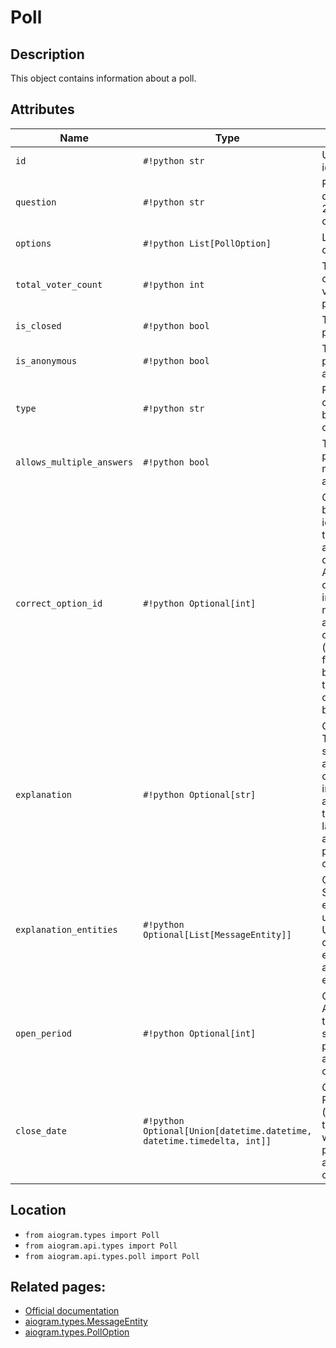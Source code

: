 # Poll

## Description

This object contains information about a poll.


## Attributes

| Name | Type | Description |
| - | - | - |
| `id` | `#!python str` | Unique poll identifier |
| `question` | `#!python str` | Poll question, 1-255 characters |
| `options` | `#!python List[PollOption]` | List of poll options |
| `total_voter_count` | `#!python int` | Total number of users that voted in the poll |
| `is_closed` | `#!python bool` | True, if the poll is closed |
| `is_anonymous` | `#!python bool` | True, if the poll is anonymous |
| `type` | `#!python str` | Poll type, currently can be 'regular' or 'quiz' |
| `allows_multiple_answers` | `#!python bool` | True, if the poll allows multiple answers |
| `correct_option_id` | `#!python Optional[int]` | Optional. 0-based identifier of the correct answer option. Available only for polls in the quiz mode, which are closed, or was sent (not forwarded) by the bot or to the private chat with the bot. |
| `explanation` | `#!python Optional[str]` | Optional. Text that is shown when a user chooses an incorrect answer or taps on the lamp icon in a quiz-style poll, 0-200 characters |
| `explanation_entities` | `#!python Optional[List[MessageEntity]]` | Optional. Special entities like usernames, URLs, bot commands, etc. that appear in the explanation |
| `open_period` | `#!python Optional[int]` | Optional. Amount of time in seconds the poll will be active after creation |
| `close_date` | `#!python Optional[Union[datetime.datetime, datetime.timedelta, int]]` | Optional. Point in time (Unix timestamp) when the poll will be automatically closed |



## Location

- `from aiogram.types import Poll`
- `from aiogram.api.types import Poll`
- `from aiogram.api.types.poll import Poll`

## Related pages:

- [Official documentation](https://core.telegram.org/bots/api#poll)
- [aiogram.types.MessageEntity](../types/message_entity.md)
- [aiogram.types.PollOption](../types/poll_option.md)
